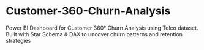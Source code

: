 # Customer-360-Churn-Analysis
Power BI Dashboard for Customer 360° Churn Analysis using Telco dataset. Built with Star Schema &amp; DAX to uncover churn patterns and retention strategies
